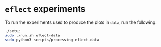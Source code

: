 # `eflect` experiments

To run the experiments used to produce the plots in `data`, run the following:

```bash
./setup
sudo ./run.sh eflect-data
sudo python3 scripts/processing eflect-data
```
